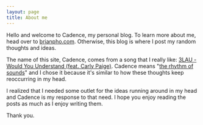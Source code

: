 ```yaml
---
layout: page
title: About me 
---
```


Hello and welcome to Cadence, my personal blog. To learn more about me, head over to [brianpho.com](https://brianpho.com). Otherwise, this blog is where I post my random thoughts and ideas.

The name of this site, Cadence, comes from a song that I really like: [3LAU - Would You Understand (feat. Carly Paige)](https://www.youtube.com/watch?v=7DzJDoVcCpU). Cadence means "[the rhythm of sounds](https://www.vocabulary.com/dictionary/cadence)" and I chose it because it's similar to how these thoughts keep reoccurring in my head.

I realized that I needed some outlet for the ideas running around in my head and Cadence is my response to that need. I hope you enjoy reading the posts as much as I enjoy writing them.

Thank you.
